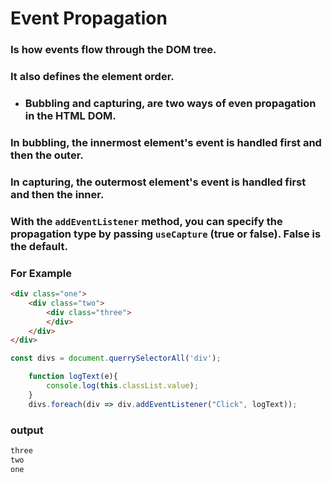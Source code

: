 # Event Propagation

### Is how events flow through the DOM tree.
### It also defines the element order.

- ### Bubbling and capturing, are two ways of even propagation in the HTML DOM.

### In bubbling, the innermost element's event is handled first and then the outer. 

### In capturing, the outermost element's event is handled first and then the inner.
### With the `addEventListener` method, you can specify the propagation type by passing `useCapture` (true or false). False is the default.
### For Example
```html
<div class="one">
    <div class="two">
        <div class="three">
        </div>
    </div>
</div> 
``` 
```js
const divs = document.querrySelectorAll('div');

    function logText(e){
        console.log(this.classList.value);
    }
    divs.foreach(div => div.addEventListener("Click", logText));
```
### output
```js
three
two
one
```
